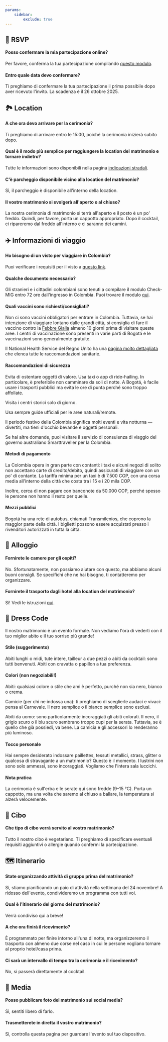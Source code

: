 ```yaml
---
params:
    sidebar:
        exclude: true
---
```


## 💌 RSVP

#### Posso confermare la mia partecipazione online?

Per favore, conferma la tua partecipazione compilando [questo modulo](https://www.google.com/search?q=/rsvp).

#### Entro quale data devo confermare?

Ti preghiamo di confermare la tua partecipazione il prima possibile dopo aver ricevuto l'invito. La scadenza è il 26 ottobre 2025.

## 🏞️ Location

#### A che ora devo arrivare per la cerimonia?

Ti preghiamo di arrivare entro le 15:00, poiché la cerimonia inizierà subito dopo.

#### Qual è il modo più semplice per raggiungere la location del matrimonio e tornare indietro?

Tutte le informazioni sono disponibili nella pagina [indicazioni stradali](https://www.google.com/search?q=/directions).

#### C'è parcheggio disponibile vicino alla location del matrimonio?

Sì, il parcheggio è disponibile all'interno della location.

#### Il vostro matrimonio si svolgerà all'aperto o al chiuso?

La nostra cerimonia di matrimonio si terrà all'aperto e il posto è un po' freddo. Quindi, per favore, porta un cappotto appropriato. Dopo il cocktail, ci ripareremo dal freddo all'interno e ci saranno dei camini.

## ✈️ Informazioni di viaggio

#### Ho bisogno di un visto per viaggiare in Colombia?

Puoi verificare i requisiti per il visto a [questo link](https://www.cancilleria.gov.co/tramites_servicios/visa/lista-a-b-c).

#### Qualche documento necessario?

Gli stranieri e i cittadini colombiani sono tenuti a compilare il modulo Check-MIG entro 72 ore dall'ingresso in Colombia. Puoi trovare il modulo [qui](https://apps.migracioncolombia.gov.co/pre-registro/en).

#### Quali vaccini sono richiesti/consigliati?

Non ci sono vaccini obbligatori per entrare in Colombia. Tuttavia, se hai intenzione di viaggiare lontano dalle grandi città, si consiglia di fare il vaccino contro la [Febbre Gialla](https://www.minsalud.gov.co/salud/publica/PET/Paginas/Fiebre-amarilla.aspx) almeno 10 giorni prima di visitare queste aree. I centri di vaccinazione sono presenti in varie parti di Bogotá e le vaccinazioni sono generalmente gratuite.

Il National Health Service del Regno Unito ha una [pagina molto dettagliata](https://travelhealthpro.org.uk/country/53/colombia#Vaccine_Recommendations) che elenca tutte le raccomandazioni sanitarie.

#### Raccomandazioni di sicurezza

Evita di ostentare oggetti di valore. Usa taxi o app di ride-hailing. In particolare, è preferibile non camminare da soli di notte. A Bogotá, è facile usare i trasporti pubblici ma evita le ore di punta perché sono troppo affollate.

Visita i centri storici solo di giorno.

Usa sempre guide ufficiali per le aree naturali/remote.

Il periodo festivo della Colombia significa molti eventi e vita notturna — divertiti, ma tieni d'occhio bevande e oggetti personali.

Se hai altre domande, puoi visitare il servizio di consulenza di viaggio del governo australiano Smarttraveller per la Colombia.

#### Metodi di pagamento

La Colombia opera in gran parte con contanti: i taxi e alcuni negozi di solito non accettano carte di credito/debito, quindi assicurati di viaggiare con un po' di contante. La tariffa minima per un taxi è di 7.500 COP, con una corsa media all'interno della città che costa tra i 15 e i 20 mila COP.

Inoltre, cerca di non pagare con banconote da 50.000 COP, perché spesso le persone non hanno il resto per quelle.

#### Mezzi pubblici

Bogotá ha una rete di autobus, chiamati Transmilenios, che coprono la maggior parte della città. I biglietti possono essere acquistati presso i rivenditori autorizzati in tutta la città.

## 🛌 Alloggio

#### Fornirete le camere per gli ospiti?

No. Sfortunatamente, non possiamo aiutare con questo, ma abbiamo alcuni buoni consigli. Se specifichi che ne hai bisogno, ti contatteremo per organizzare.

#### Fornirete il trasporto dagli hotel alla location del matrimonio?

Sì! Vedi le istruzioni [qui](https://www.google.com/search?q=/direction).

## 🤵 Dress Code

Il nostro matrimonio è un evento formale. Non vediamo l'ora di vederti con il tuo miglior abito e il tuo sorriso più grande!

#### Stile (suggerimento)

Abiti lunghi o midi, tute intere, tailleur a due pezzi o abiti da cocktail: sono tutti benvenuti. Abiti con cravatta o papillon a tua preferenza.

#### Colori (non negoziabili!)

Abiti: qualsiasi colore o stile che ami è perfetto, purché non sia nero, bianco o crema.

Camicie (per chi ne indossa una): ti preghiamo di sceglierle audaci e vivaci: pensa al Carnevale. Il nero semplice o il bianco semplice sono esclusi.

Abiti da uomo: sono particolarmente incoraggiati gli abiti colorati. Il nero, il grigio scuro o il blu scuro sembrano troppo cupi per la serata. Tuttavia, se è quello che già possiedi, va bene. La camicia e gli accessori lo renderanno più luminoso.

#### Tocco personale

Hai sempre desiderato indossare paillettes, tessuti metallici, strass, glitter o qualcosa di stravagante a un matrimonio? Questo è il momento. I lustrini non sono solo ammessi, sono incoraggiati. Vogliamo che l'intera sala luccichi.

#### Nota pratica

La cerimonia è sull'erba e le serate qui sono fredde (9–15 °C). Porta un cappotto, ma una volta che saremo al chiuso a ballare, la temperatura si alzerà velocemente.

## 🍝 Cibo

#### Che tipo di cibo verrà servito al vostro matrimonio?

Tutto il nostro cibo è vegetariano. Ti preghiamo di specificare eventuali requisiti aggiuntivi o allergie quando confermi la partecipazione.

## 🗺️ Itinerario

#### State organizzando attività di gruppo prima del matrimonio?

Sì, stiamo pianificando un paio di attività nella settimana del 24 novembre! A ridosso dell'evento, condivideremo un programma con tutti voi.

#### Qual è l'itinerario del giorno del matrimonio?

Verrà condiviso qui a breve!

#### A che ora finirà il ricevimento?

È programmato per finire intorno all'una di notte, ma organizzeremo il trasporto con almeno due corse nel caso in cui le persone vogliano tornare al proprio hotel/casa prima.

#### Ci sarà un intervallo di tempo tra la cerimonia e il ricevimento?

No, si passerà direttamente al cocktail.

## 📸 Media

#### Posso pubblicare foto del matrimonio sui social media?

Sì, sentiti libero di farlo.

#### Trasmetterete in diretta il vostro matrimonio?

Sì, controlla questa pagina per guardare l'evento sul tuo dispositivo.
